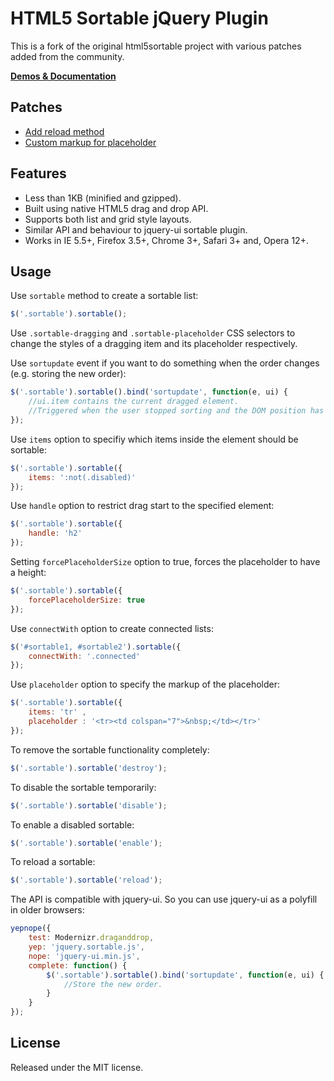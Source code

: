 HTML5 Sortable jQuery Plugin
============================

This is a fork of the original html5sortable project with various patches added from the community.

**[Demos & Documentation](http://farhadi.ir/projects/html5sortable)**

Patches
-------

* [Add reload method](https://github.com/farhadi/html5sortable/pull/61)
* [Custom markup for placeholder](https://github.com/farhadi/html5sortable/pull/33)

Features
--------
* Less than 1KB (minified and gzipped).
* Built using native HTML5 drag and drop API.
* Supports both list and grid style layouts.
* Similar API and behaviour to jquery-ui sortable plugin.
* Works in IE 5.5+, Firefox 3.5+, Chrome 3+, Safari 3+ and, Opera 12+.

Usage
-----
Use `sortable` method to create a sortable list:

``` javascript
$('.sortable').sortable();
```
Use `.sortable-dragging` and `.sortable-placeholder` CSS selectors to change the styles of a dragging item and its placeholder respectively.

Use `sortupdate` event if you want to do something when the order changes (e.g. storing the new order):

``` javascript
$('.sortable').sortable().bind('sortupdate', function(e, ui) {
    //ui.item contains the current dragged element.
    //Triggered when the user stopped sorting and the DOM position has changed.
});
```

Use `items` option to specifiy which items inside the element should be sortable:

``` javascript
$('.sortable').sortable({
    items: ':not(.disabled)'
});
```
Use `handle` option to restrict drag start to the specified element:

``` javascript
$('.sortable').sortable({
    handle: 'h2'
});
```
Setting `forcePlaceholderSize` option to true, forces the placeholder to have a height:

``` javascript
$('.sortable').sortable({
    forcePlaceholderSize: true 
});
```

Use `connectWith` option to create connected lists:

``` javascript
$('#sortable1, #sortable2').sortable({
    connectWith: '.connected'
});
```

Use `placeholder` option to specify the markup of the placeholder:

``` javascript
$('.sortable').sortable({  
	items: 'tr' ,
	placeholder : '<tr><td colspan="7">&nbsp;</td></tr>'
});
```

To remove the sortable functionality completely:

``` javascript
$('.sortable').sortable('destroy');
```

To disable the sortable temporarily:

``` javascript
$('.sortable').sortable('disable');
```

To enable a disabled sortable:

``` javascript
$('.sortable').sortable('enable');
```

To reload a sortable:

``` javascript
$('.sortable').sortable('reload');
```

The API is compatible with jquery-ui. So you can use jquery-ui as a polyfill in older browsers:

``` javascript
yepnope({
    test: Modernizr.draganddrop,
    yep: 'jquery.sortable.js',
    nope: 'jquery-ui.min.js',
    complete: function() {
        $('.sortable').sortable().bind('sortupdate', function(e, ui) {
            //Store the new order.
        }
    }
});
```

License
-------
Released under the MIT license.
